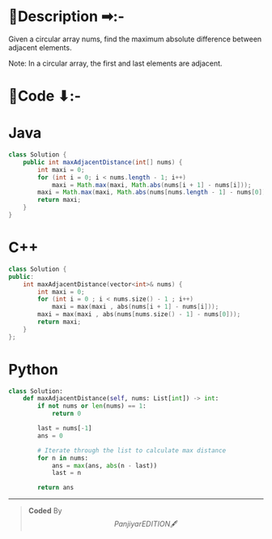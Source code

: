 # 📍Description ➡:-
<!-- Describe your first thoughts on how to solve this problem. -->
Given a circular array nums, find the maximum absolute difference between adjacent elements.

Note: In a circular array, the first and last elements are adjacent. 


# 📝Code ⬇:-


# Java
```java []
class Solution {
    public int maxAdjacentDistance(int[] nums) {
        int maxi = 0;
        for (int i = 0; i < nums.length - 1; i++)
            maxi = Math.max(maxi, Math.abs(nums[i + 1] - nums[i]));
        maxi = Math.max(maxi, Math.abs(nums[nums.length - 1] - nums[0]));
        return maxi;
    }
}

```

# C++
``` cpp []
class Solution {
public:
    int maxAdjacentDistance(vector<int>& nums) {
        int maxi = 0;
        for (int i = 0 ; i < nums.size() - 1 ; i++)
            maxi = max(maxi , abs(nums[i + 1] - nums[i]));
        maxi = max(maxi , abs(nums[nums.size() - 1] - nums[0]));
        return maxi;
    }
};
```

# Python
``` python []
class Solution:
    def maxAdjacentDistance(self, nums: List[int]) -> int:
        if not nums or len(nums) == 1:
            return 0

        last = nums[-1]
        ans = 0

        # Iterate through the list to calculate max distance
        for n in nums:
            ans = max(ans, abs(n - last))
            last = n

        return ans  
```

---

>    **Coded** By $$Panjiyar EDITION 🖋  $$

               
